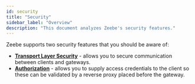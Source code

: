```yaml
---
id: security
title: "Security"
sidebar_label: "Overview"
description: "This document analyzes Zeebe's security features."
---
```


Zeebe supports two security features that you should be aware of:

- **[Transport Layer Security](../transport-layer-security)** - allows you to secure communication between clients and gateways.
- **[Authorization](../authorization)** - allows you to supply access credentials to the client so these can be validated by a reverse proxy placed before the gateway.
